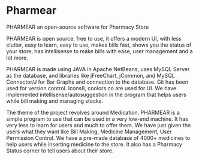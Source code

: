 # Pharmear 

PHARMEAR an open-source software for Pharmacy Store

PHARMEAR is open source, free to use, it offers a modern UI, with less clutter, easy to learn, easy to use, makes bills fast, shows you the status of your store, has intellisense to make bills with ease, user management and a lot more.

PHARMEAR is made using JAVA in Apache NetBeans, uses MySQL Server as the database, and libraries like jFreeChart, jCommon, and MySQL Connector/J for Bar Graphs and connection to the database. Git has been used for version control. Icons8, coolors.co are used for UI. We have implemented intellisense/autosuggestion in the program that helps users while bill making and managing stocks.

The theme of the project revolves around Medication. PHARMEAR is a simple program to use that can be used in a very low-end machine. It has very less to learn for users and much to offer them. We have just given the users what they want like Bill Making, Medicine Management, User Permission Control. We have a pre-made database of 4000+ medicines to help users while inserting medicine to the store. It also has a Pharmacy Status corner to tell users about their store.
